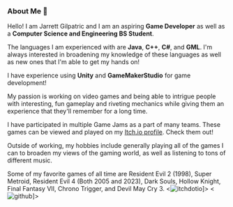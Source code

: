 ### About Me 👋

Hello! I am Jarrett Gilpatric and I am an aspiring **Game Developer** as well as a **Computer Science and Engineering BS Student**.

The languages I am experienced with are **Java**, **C++**, **C#**, and **GML**. I'm always interested in broadening my knowledge of these languages as well as new ones that I'm able to get my hands on!

I have experience using **Unity** and **GameMakerStudio** for game development!

My passion is working on video games and being able to intrigue people with interesting, fun gameplay and riveting mechanics while giving them an experience that they'll remember for a long time.

I have participated in multiple Game Jams as a part of many teams. These games can be viewed and played on my [Itch.io profile](https://jarrettgilp.itch.io/). Check them out!

Outside of working, my hobbies include generally playing all of the games I can to broaden my views of the gaming world, as well as listening to tons of different music.

Some of my favorite games of all time are Resident Evil 2 (1998), Super Metroid, Resident Evil 4 (Both 2005 and 2023), Dark Souls, Hollow Knight, Final Fantasy VII, Chrono Trigger, and Devil May Cry 3.
<![itchdotio](https://img.shields.io/badge/Itch.io-000000?style=for-the-badge&logo=Itch.io&logoColor=#FA5C5C)]>
<![github](https://img.shields.io/badge/GitHub-000000?style=for-the-badge&logo=GitHub&logoColor=white)]>
<div align="center">
  <a href=""><![itchdotio](https://img.shields.io/badge/Itch.io-000000?style=for-the-badge&logo=Itch.io&logoColor=#FA5C5C)]> </a>
  <a href=""><![github](https://img.shields.io/badge/GitHub-000000?style=for-the-badge&logo=GitHub&logoColor=white)]> </a>
</div>
